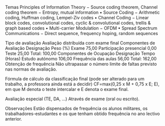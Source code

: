 Temas
Principles of Information Theory
− Source coding theorem, Channel coding theorem
− Entropy, mutual information
• Source Coding
− Arithmetic coding, Huffman coding, Lempel-Ziv codes
• Channel Coding
− Linear block codes, convolutional codes, cyclic & convolutional codes, trellis &
graph based codes
• Multi-carrier Modulation
− OFDM
• Spread Spectrum Communications
− Direct sequence, frequency hoping, random sequences


Tipo de avaliação
Avaliação distribuída com exame final
Componentes de Avaliação
Designação	Peso (%)
Exame	75,00
Participação presencial	0,00
Teste	25,00
Total:	100,00
Componentes de Ocupação
Designação	Tempo (Horas)
Estudo autónomo	106,00
Frequência das aulas	56,00
Total:	162,00
Obtenção de frequência
Não ultrapassar o número limite de faltas previsto nas normas de avaliação.

Fórmula de cálculo da classificação final (pode ser alterado para um trabalho, a professora ainda está a decidir)
CF=max(0,25 x M + 0,75 x E; E), em que M denota o teste intercalar e E denota o exame final.


Avaliação especial (TE, DA, ...)
Através de exame (oral ou escrito).

Observações
Estão dispensados de frequência os alunos militares, os trabalhadores-estudantes e os que tenham obtido frequência no ano lectivo anterior.
